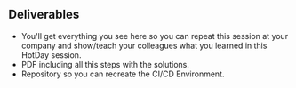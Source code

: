 ## Deliverables

- You'll get everything you see here so you can repeat this session at your company and show/teach your colleagues what you learned in this HotDay session.
- PDF including all this steps with the solutions.
- Repository so you can recreate the CI/CD Environment.